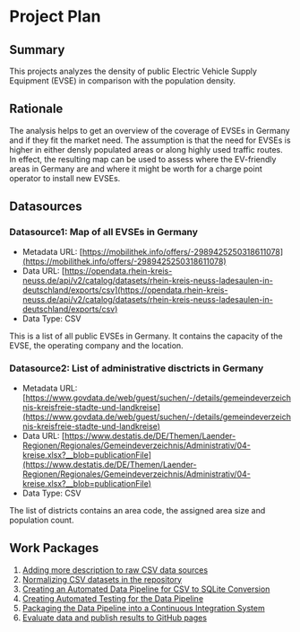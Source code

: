 # Project Plan

## Summary

<!-- Describe your data science project in max. 5 sentences. -->
This projects analyzes the density of public Electric Vehicle Supply Equipment (EVSE) in comparison with the population density.

## Rationale

<!-- Outline the impact of the analysis, e.g. which pains it solves. -->
The analysis helps to get an overview of the coverage of EVSEs in Germany and if they fit the market need. The assumption is that the need for EVSEs is higher in either densly populated areas or along highly used traffic routes. In effect, the resulting map can be used to assess where the EV-friendly areas in Germany are and where it might be worth for a charge point operator to install new EVSEs.

## Datasources

<!-- Describe each datasources you plan to use in a section. Use the prefic "DatasourceX" where X is the id of the datasource. -->

### Datasource1: Map of all EVSEs in Germany
* Metadata URL: [https://mobilithek.info/offers/-2989425250318611078](https://mobilithek.info/offers/-2989425250318611078)
* Data URL: [https://opendata.rhein-kreis-neuss.de/api/v2/catalog/datasets/rhein-kreis-neuss-ladesaulen-in-deutschland/exports/csv](https://opendata.rhein-kreis-neuss.de/api/v2/catalog/datasets/rhein-kreis-neuss-ladesaulen-in-deutschland/exports/csv)
* Data Type: CSV

This is a list of all public EVSEs in Germany. It contains the capacity of the EVSE, the operating company and the location.

### Datasource2: List of administrative disctricts in Germany
* Metadata URL: [https://www.govdata.de/web/guest/suchen/-/details/gemeindeverzeichnis-kreisfreie-stadte-und-landkreise](https://www.govdata.de/web/guest/suchen/-/details/gemeindeverzeichnis-kreisfreie-stadte-und-landkreise)
* Data URL: [https://www.destatis.de/DE/Themen/Laender-Regionen/Regionales/Gemeindeverzeichnis/Administrativ/04-kreise.xlsx?__blob=publicationFile](https://www.destatis.de/DE/Themen/Laender-Regionen/Regionales/Gemeindeverzeichnis/Administrativ/04-kreise.xlsx?__blob=publicationFile)
* Data Type: CSV

The list of districts contains an area code, the assigned area size and population count.

## Work Packages

<!-- List of work packages ordered sequentially, each pointing to an issue with more details. -->

1. [Adding more description to raw CSV data sources](https://github.com/uj73yxun/2023-amse-template/issues/1)
2. [Normalizing CSV datasets in the repository](https://github.com/uj73yxun/2023-amse-template/issues/2)
3. [Creating an Automated Data Pipeline for CSV to SQLite Conversion](https://github.com/uj73yxun/2023-amse-template/issues/3)
4. [Creating Automated Testing for the Data Pipeline](https://github.com/uj73yxun/2023-amse-template/issues/4)
5. [Packaging the Data Pipeline into a Continuous Integration System](https://github.com/uj73yxun/2023-amse-template/issues/5)
6. [Evaluate data and publish results to GitHub pages](https://github.com/uj73yxun/2023-amse-template/issues/6)

[i1]: https://github.com/jvalue/2023-amse-template/issues/1
